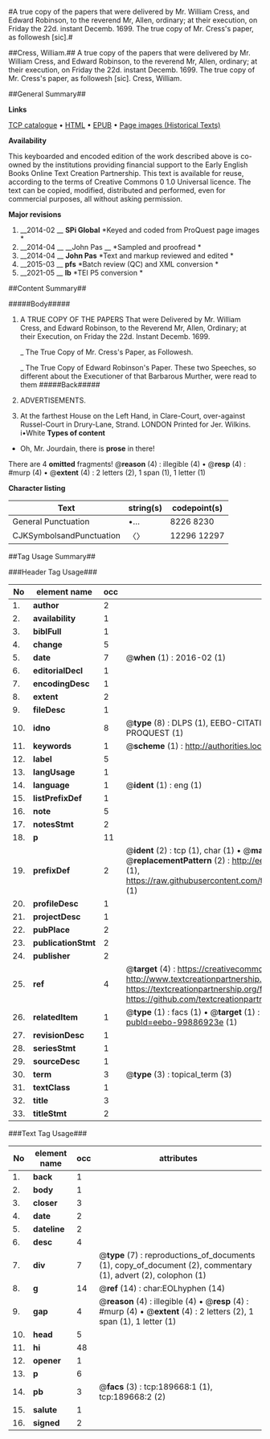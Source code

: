 #A true copy of the papers that were delivered by Mr. William Cress, and Edward Robinson, to the reverend Mr, Allen, ordinary; at their execution, on Friday the 22d. instant Decemb. 1699. The true copy of Mr. Cress's paper, as followesh [sic].#

##Cress, William.##
A true copy of the papers that were delivered by Mr. William Cress, and Edward Robinson, to the reverend Mr, Allen, ordinary; at their execution, on Friday the 22d. instant Decemb. 1699. The true copy of Mr. Cress's paper, as followesh [sic].
Cress, William.

##General Summary##

**Links**

[TCP catalogue](http://www.ota.ox.ac.uk/tcp/)  • 
[HTML](http://tei.it.ox.ac.uk/tcp/Texts-HTML/free/B20/B20809.html)  • 
[EPUB](http://tei.it.ox.ac.uk/tcp/Texts-EPUB/free/B20/B20809.epub) • 
[Page images (Historical Texts)](https://historicaltexts.jisc.ac.uk/eebo-99886923e)

**Availability**

This keyboarded and encoded edition of the work described above is co-owned by the
    institutions providing financial support to the Early English Books Online Text Creation
    Partnership. This text is available for reuse, according to the terms of  Creative Commons 0 1.0 Universal
    licence. The text can be copied, modified, distributed and performed, even for commercial
    purposes, all without asking permission.

**Major revisions**

1. __2014-02 __ __SPi Global__ *Keyed and coded from ProQuest page images *
1. __2014-04 __ __John Pas __ *Sampled and proofread *
1. __2014-04 __ __John Pas__ *Text and markup reviewed and edited *
1. __2015-03 __ __pfs__ *Batch review (QC) and XML conversion *
1. __2021-05 __ __lb__ *TEI P5 conversion *

##Content Summary##

#####Body#####

1. A TRUE COPY OF THE PAPERS That were Delivered by Mr. William Cress, and Edward Robinson, to the Reverend Mr, Allen, Ordinary; at their Execution, on Friday the 22d. Instant Decemb. 1699.

    _ The True Copy of Mr. Cress's Paper, as Followesh.

    _ The True Copy of Edward Robinson's Paper.
These two Speeches, so different about the Executioner of that Barbarous Murther, were read to them 
#####Back#####

1. ADVERTISEMENTS.

1. At the farthest House on the Left Hand, in Clare-Court, over-against Russel-Court in Drury-Lane, Strand.
LONDON Printed for Jer. Wilkins. i•White
**Types of content**

  * Oh, Mr. Jourdain, there is **prose** in there!

There are 4 **omitted** fragments! 
 @__reason__ (4) : illegible (4)  •  @__resp__ (4) : #murp (4)  •  @__extent__ (4) : 2 letters (2), 1 span (1), 1 letter (1)

**Character listing**


|Text|string(s)|codepoint(s)|
|---|---|---|
|General Punctuation|•…|8226 8230|
|CJKSymbolsandPunctuation|〈〉|12296 12297|

##Tag Usage Summary##

###Header Tag Usage###

|No|element name|occ|attributes|
|---|---|---|---|
|1.|__author__|2||
|2.|__availability__|1||
|3.|__biblFull__|1||
|4.|__change__|5||
|5.|__date__|7| @__when__ (1) : 2016-02 (1)|
|6.|__editorialDecl__|1||
|7.|__encodingDesc__|1||
|8.|__extent__|2||
|9.|__fileDesc__|1||
|10.|__idno__|8| @__type__ (8) : DLPS (1), EEBO-CITATION (1), VID (1), EEBO-PROQUEST (1), STC (3), PROQUEST (1)|
|11.|__keywords__|1| @__scheme__ (1) : http://authorities.loc.gov/ (1)|
|12.|__label__|5||
|13.|__langUsage__|1||
|14.|__language__|1| @__ident__ (1) : eng (1)|
|15.|__listPrefixDef__|1||
|16.|__note__|5||
|17.|__notesStmt__|2||
|18.|__p__|11||
|19.|__prefixDef__|2| @__ident__ (2) : tcp (1), char (1)  •  @__matchPattern__ (2) : ([0-9\-]+):([0-9IVX]+) (1), (.+) (1)  •  @__replacementPattern__ (2) : http://eebo.chadwyck.com/downloadtiff?vid=$1&page=$2 (1), https://raw.githubusercontent.com/textcreationpartnership/Texts/master/tcpchars.xml#$1 (1)|
|20.|__profileDesc__|1||
|21.|__projectDesc__|1||
|22.|__pubPlace__|2||
|23.|__publicationStmt__|2||
|24.|__publisher__|2||
|25.|__ref__|4| @__target__ (4) : https://creativecommons.org/publicdomain/zero/1.0/ (1), http://www.textcreationpartnership.org/docs/. (1), https://textcreationpartnership.org/faq/#faq05 (1), https://github.com/textcreationpartnership (1)|
|26.|__relatedItem__|1| @__type__ (1) : facs (1)  •  @__target__ (1) : https://data.historicaltexts.jisc.ac.uk/view?pubId=eebo-99886923e (1)|
|27.|__revisionDesc__|1||
|28.|__seriesStmt__|1||
|29.|__sourceDesc__|1||
|30.|__term__|3| @__type__ (3) : topical_term (3)|
|31.|__textClass__|1||
|32.|__title__|3||
|33.|__titleStmt__|2||


###Text Tag Usage###

|No|element name|occ|attributes|
|---|---|---|---|
|1.|__back__|1||
|2.|__body__|1||
|3.|__closer__|3||
|4.|__date__|2||
|5.|__dateline__|2||
|6.|__desc__|4||
|7.|__div__|7| @__type__ (7) : reproductions_of_documents (1), copy_of_document (2), commentary (1), advert (2), colophon (1)|
|8.|__g__|14| @__ref__ (14) : char:EOLhyphen (14)|
|9.|__gap__|4| @__reason__ (4) : illegible (4)  •  @__resp__ (4) : #murp (4)  •  @__extent__ (4) : 2 letters (2), 1 span (1), 1 letter (1)|
|10.|__head__|5||
|11.|__hi__|48||
|12.|__opener__|1||
|13.|__p__|6||
|14.|__pb__|3| @__facs__ (3) : tcp:189668:1 (1), tcp:189668:2 (2)|
|15.|__salute__|1||
|16.|__signed__|2||

